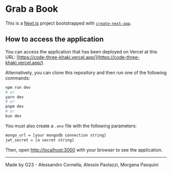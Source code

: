 # Grab a Book

This is a [Next.js](https://nextjs.org/) project bootstrapped with [`create-next-app`](https://github.com/vercel/next.js/tree/canary/packages/create-next-app).

## How to access the application

You can access the application that has been deployed on Vercel at this URL:
[https://code-three-khaki.vercel.app/](https://code-three-khaki.vercel.app/)

Alternatively, you can clone this repository and then run one of the following commands:

```bash
npm run dev
# or
yarn dev
# or
pnpm dev
# or
bun dev
```

You must also create a `.env` file with the following parameters:

```bash
mongo_url = [your mongodb connection string]
jwt_secret = [a secret string]
```

Then, open [http://localhost:3000](http://localhost:3000) with your browser to see the application.

---

Made by G23 - Alessandro Cornella, Alessio Paolazzi, Morgana Pasquini